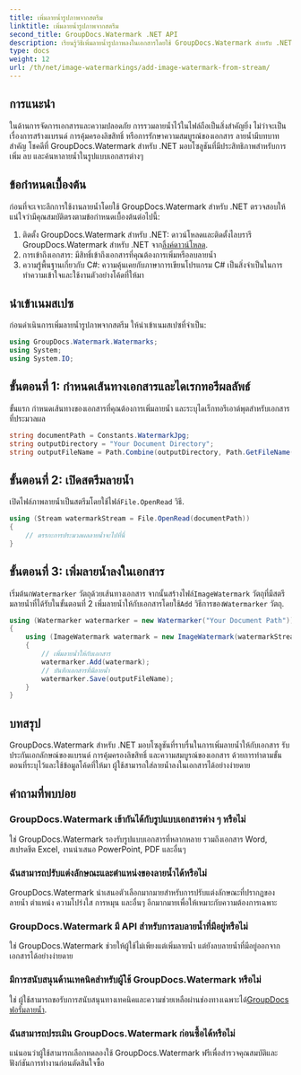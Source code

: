 ```yaml
---
title: เพิ่มลายน้ำรูปภาพจากสตรีม
linktitle: เพิ่มลายน้ำรูปภาพจากสตรีม
second_title: GroupDocs.Watermark .NET API
description: เรียนรู้วิธีเพิ่มลายน้ำรูปภาพลงในเอกสารโดยใช้ GroupDocs.Watermark สำหรับ .NET ปฏิบัติตามคำแนะนำทีละขั้นตอนของเราเพื่อการผสานรวมลายน้ำอย่างราบรื่น
type: docs
weight: 12
url: /th/net/image-watermarkings/add-image-watermark-from-stream/
---
```

## การแนะนำ
ในด้านการจัดการเอกสารและความปลอดภัย การรวมลายน้ำไว้ในไฟล์ถือเป็นสิ่งสำคัญยิ่ง ไม่ว่าจะเป็นเรื่องการสร้างแบรนด์ การคุ้มครองลิขสิทธิ์ หรือการรักษาความสมบูรณ์ของเอกสาร ลายน้ำมีบทบาทสำคัญ โชคดีที่ GroupDocs.Watermark สำหรับ .NET มอบโซลูชันที่มีประสิทธิภาพสำหรับการเพิ่ม ลบ และค้นหาลายน้ำในรูปแบบเอกสารต่างๆ
## ข้อกำหนดเบื้องต้น
ก่อนที่จะเจาะลึกการใช้งานลายน้ำโดยใช้ GroupDocs.Watermark สำหรับ .NET ตรวจสอบให้แน่ใจว่ามีคุณสมบัติตรงตามข้อกำหนดเบื้องต้นต่อไปนี้:
1.  ติดตั้ง GroupDocs.Watermark สำหรับ .NET: ดาวน์โหลดและติดตั้งไลบรารี GroupDocs.Watermark สำหรับ .NET จาก[ลิ้งค์ดาวน์โหลด](https://releases.groupdocs.com/Watermark/net/).
2. การเข้าถึงเอกสาร: มีสิทธิ์เข้าถึงเอกสารที่คุณต้องการเพิ่มหรือลบลายน้ำ
3. ความรู้พื้นฐานเกี่ยวกับ C#: ความคุ้นเคยกับภาษาการเขียนโปรแกรม C# เป็นสิ่งจำเป็นในการทำความเข้าใจและใช้งานตัวอย่างโค้ดที่ให้มา

## นำเข้าเนมสเปซ
ก่อนดำเนินการเพิ่มลายน้ำรูปภาพจากสตรีม ให้นำเข้าเนมสเปซที่จำเป็น:
```csharp
using GroupDocs.Watermark.Watermarks;
using System;
using System.IO;
```

## ขั้นตอนที่ 1: กำหนดเส้นทางเอกสารและไดเรกทอรีผลลัพธ์
ขั้นแรก กำหนดเส้นทางของเอกสารที่คุณต้องการเพิ่มลายน้ำ และระบุไดเร็กทอรีเอาต์พุตสำหรับเอกสารที่ประมวลผล
```csharp
string documentPath = Constants.WatermarkJpg;
string outputDirectory = "Your Document Directory";
string outputFileName = Path.Combine(outputDirectory, Path.GetFileName(documentPath));
```
## ขั้นตอนที่ 2: เปิดสตรีมลายน้ำ
 เปิดไฟล์ภาพลายน้ำเป็นสตรีมโดยใช้ไฟล์`File.OpenRead` วิธี.
```csharp
using (Stream watermarkStream = File.OpenRead(documentPath))
{
    // ตรรกะการประมวลผลลายน้ำจะไปที่นี่
}
```
## ขั้นตอนที่ 3: เพิ่มลายน้ำลงในเอกสาร
 เริ่มต้นก`Watermarker` วัตถุด้วยเส้นทางเอกสาร จากนั้นสร้างไฟล์`ImageWatermark` วัตถุที่มีสตรีมลายน้ำที่ได้รับในขั้นตอนที่ 2 เพิ่มลายน้ำให้กับเอกสารโดยใช้`Add` วิธีการของ`Watermarker` วัตถุ.
```csharp
using (Watermarker watermarker = new Watermarker("Your Document Path"))
{
    using (ImageWatermark watermark = new ImageWatermark(watermarkStream))
    {
        // เพิ่มลายน้ำให้กับเอกสาร
        watermarker.Add(watermark);
        // บันทึกเอกสารที่มีลายน้ำ
        watermarker.Save(outputFileName);
    }
}
```

## บทสรุป
GroupDocs.Watermark สำหรับ .NET มอบโซลูชันที่ราบรื่นในการเพิ่มลายน้ำให้กับเอกสาร รับประกันเอกลักษณ์ของแบรนด์ การคุ้มครองลิขสิทธิ์ และความสมบูรณ์ของเอกสาร ด้วยการทำตามขั้นตอนที่ระบุไว้และใช้ข้อมูลโค้ดที่ให้มา ผู้ใช้สามารถใส่ลายน้ำลงในเอกสารได้อย่างง่ายดาย
## คำถามที่พบบ่อย
### GroupDocs.Watermark เข้ากันได้กับรูปแบบเอกสารต่าง ๆ หรือไม่
ใช่ GroupDocs.Watermark รองรับรูปแบบเอกสารที่หลากหลาย รวมถึงเอกสาร Word, สเปรดชีต Excel, งานนำเสนอ PowerPoint, PDF และอื่นๆ
### ฉันสามารถปรับแต่งลักษณะและตำแหน่งของลายน้ำได้หรือไม่
GroupDocs.Watermark นำเสนอตัวเลือกมากมายสำหรับการปรับแต่งลักษณะที่ปรากฏของลายน้ำ ตำแหน่ง ความโปร่งใส การหมุน และอื่นๆ อีกมากมายเพื่อให้เหมาะกับความต้องการเฉพาะ
### GroupDocs.Watermark มี API สำหรับการลบลายน้ำที่มีอยู่หรือไม่
ใช่ GroupDocs.Watermark ช่วยให้ผู้ใช้ไม่เพียงแต่เพิ่มลายน้ำ แต่ยังลบลายน้ำที่มีอยู่ออกจากเอกสารได้อย่างง่ายดาย
### มีการสนับสนุนด้านเทคนิคสำหรับผู้ใช้ GroupDocs.Watermark หรือไม่
 ใช่ ผู้ใช้สามารถขอรับการสนับสนุนทางเทคนิคและความช่วยเหลือผ่านช่องทางเฉพาะได้[GroupDocs ฟอรั่มลายน้ำ](https://forum.groupdocs.com/c/watermark/19).
### ฉันสามารถประเมิน GroupDocs.Watermark ก่อนซื้อได้หรือไม่
แน่นอนว่าผู้ใช้สามารถเลือกทดลองใช้ GroupDocs.Watermark ฟรีเพื่อสำรวจคุณสมบัติและฟังก์ชันการทำงานก่อนตัดสินใจซื้อ
